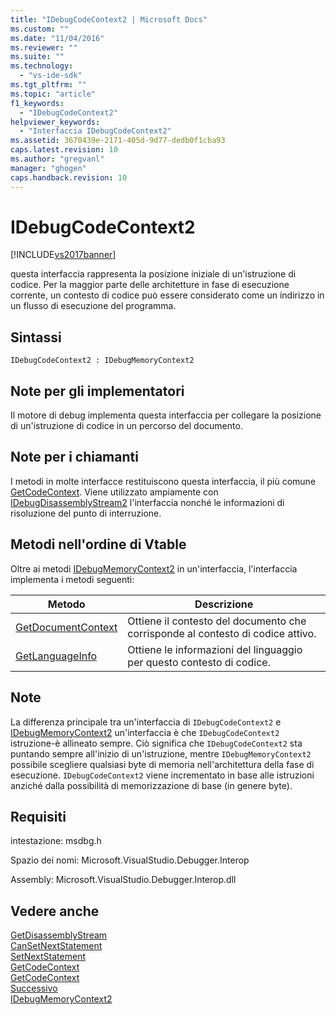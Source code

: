 ```yaml
---
title: "IDebugCodeContext2 | Microsoft Docs"
ms.custom: ""
ms.date: "11/04/2016"
ms.reviewer: ""
ms.suite: ""
ms.technology: 
  - "vs-ide-sdk"
ms.tgt_pltfrm: ""
ms.topic: "article"
f1_keywords: 
  - "IDebugCodeContext2"
helpviewer_keywords: 
  - "Interfaccia IDebugCodeContext2"
ms.assetid: 3670439e-2171-405d-9d77-dedb0f1cba93
caps.latest.revision: 10
ms.author: "gregvanl"
manager: "ghogen"
caps.handback.revision: 10
---
```

# IDebugCodeContext2
[!INCLUDE[vs2017banner](../../../code-quality/includes/vs2017banner.md)]

questa interfaccia rappresenta la posizione iniziale di un'istruzione di codice.  Per la maggior parte delle architetture in fase di esecuzione corrente, un contesto di codice può essere considerato come un indirizzo in un flusso di esecuzione del programma.  
  
## Sintassi  
  
```  
IDebugCodeContext2 : IDebugMemoryContext2  
```  
  
## Note per gli implementatori  
 Il motore di debug implementa questa interfaccia per collegare la posizione di un'istruzione di codice in un percorso del documento.  
  
## Note per i chiamanti  
 I metodi in molte interfacce restituiscono questa interfaccia, il più comune [GetCodeContext](../Topic/IDebugStackFrame2::GetCodeContext.md).  Viene utilizzato ampiamente con [IDebugDisassemblyStream2](../../../extensibility/debugger/reference/idebugdisassemblystream2.md) l'interfaccia nonché le informazioni di risoluzione del punto di interruzione.  
  
## Metodi nell'ordine di Vtable  
 Oltre ai metodi [IDebugMemoryContext2](../../../extensibility/debugger/reference/idebugmemorycontext2.md) in un'interfaccia, l'interfaccia implementa i metodi seguenti:  
  
|Metodo|Descrizione|  
|------------|-----------------|  
|[GetDocumentContext](../Topic/IDebugCodeContext2::GetDocumentContext.md)|Ottiene il contesto del documento che corrisponde al contesto di codice attivo.|  
|[GetLanguageInfo](../../../extensibility/debugger/reference/idebugcodecontext2-getlanguageinfo.md)|Ottiene le informazioni del linguaggio per questo contesto di codice.|  
  
## Note  
 La differenza principale tra un'interfaccia di `IDebugCodeContext2` e [IDebugMemoryContext2](../../../extensibility/debugger/reference/idebugmemorycontext2.md) un'interfaccia è che `IDebugCodeContext2` istruzione\-è allineato sempre.  Ciò significa che `IDebugCodeContext2` sta puntando sempre all'inizio di un'istruzione, mentre `IDebugMemoryContext2` possibile scegliere qualsiasi byte di memoria nell'architettura della fase di esecuzione.  `IDebugCodeContext2` viene incrementato in base alle istruzioni anziché dalla possibilità di memorizzazione di base \(in genere byte\).  
  
## Requisiti  
 intestazione: msdbg.h  
  
 Spazio dei nomi: Microsoft.VisualStudio.Debugger.Interop  
  
 Assembly: Microsoft.VisualStudio.Debugger.Interop.dll  
  
## Vedere anche  
 [GetDisassemblyStream](../../../extensibility/debugger/reference/idebugprogram2-getdisassemblystream.md)   
 [CanSetNextStatement](../Topic/IDebugThread2::CanSetNextStatement.md)   
 [SetNextStatement](../../../extensibility/debugger/reference/idebugthread2-setnextstatement.md)   
 [GetCodeContext](../../../extensibility/debugger/reference/idebugcanstopevent2-getcodecontext.md)   
 [GetCodeContext](../Topic/IDebugStackFrame2::GetCodeContext.md)   
 [Successivo](../../../extensibility/debugger/reference/ienumdebugcodecontexts2-next.md)   
 [IDebugMemoryContext2](../../../extensibility/debugger/reference/idebugmemorycontext2.md)